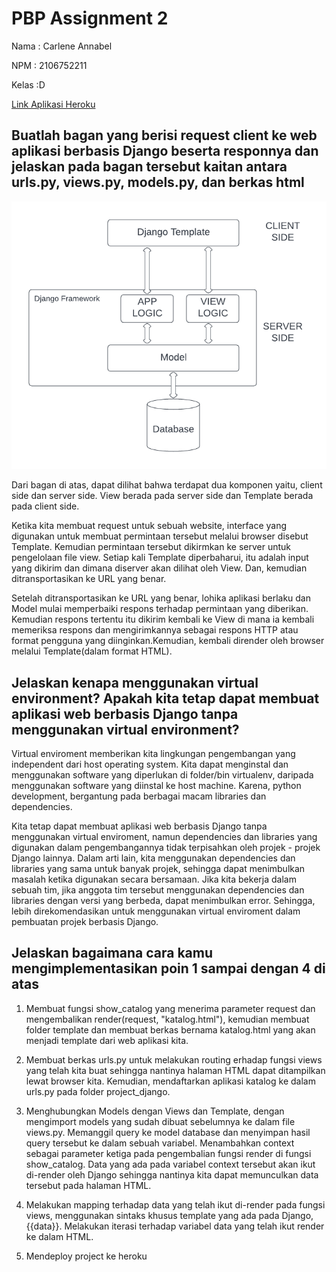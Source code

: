 # **PBP Assignment 2**

Nama : Carlene Annabel

NPM : 2106752211

Kelas :D


<a href="https://katalog-carlene.herokuapp.com/katalog/" target= "_blank">Link Aplikasi Heroku</a>

## **Buatlah bagan yang berisi request client ke web aplikasi berbasis Django beserta responnya dan jelaskan pada bagan tersebut kaitan antara urls.py, views.py, models.py, dan berkas html**

<!-- ![Bagan](https://github.com/carlenee/
assignment2-repository/bagan/Bagan.png?raw=true) -->
![Bagan](pictures/Bagan.png)

Dari bagan di atas, dapat dilihat bahwa terdapat dua komponen yaitu, client side dan server side. View berada pada server side dan Template berada pada client side.

Ketika kita membuat request untuk sebuah website, interface yang digunakan untuk membuat permintaan tersebut melalui browser disebut Template. Kemudian permintaan tersebut dikirmkan ke server untuk pengelolaan file view. Setiap kali Template diperbaharui, itu adalah input yang dikirim dan dimana diserver akan dilihat oleh View. Dan, kemudian ditransportasikan ke URL yang benar.

Setelah ditransportasikan ke URL yang benar, lohika aplikasi berlaku dan Model mulai memperbaiki respons terhadap permintaan yang diberikan. Kemudian respons tertentu itu dikirim kembali ke View di mana ia kembali memeriksa respons dan mengirimkannya sebagai respons HTTP atau format pengguna yang diinginkan.Kemudian, kembali dirender oleh browser melalui Template(dalam format HTML).

## **Jelaskan kenapa menggunakan virtual environment? Apakah kita tetap dapat membuat aplikasi web berbasis Django tanpa menggunakan virtual environment?**

Virtual enviroment memberikan kita lingkungan pengembangan yang independent dari host operating system. Kita dapat menginstal dan menggunakan software yang diperlukan di folder/bin virtualenv, daripada menggunakan software yang diinstal ke host machine. Karena, python development, bergantung pada berbagai macam libraries dan dependencies. 

Kita tetap dapat membuat aplikasi web berbasis Django tanpa menggunakan virtual enviroment, namun dependencies dan libraries yang digunakan dalam pengembangannya tidak terpisahkan oleh projek - projek Django lainnya. Dalam arti lain, kita menggunakan dependencies dan libraries yang sama untuk banyak projek, sehingga dapat menimbulkan masalah ketika digunakan secara bersamaan. Jika kita bekerja dalam sebuah tim, jika anggota tim tersebut menggunakan dependencies dan libraries dengan versi yang berbeda, dapat menimbulkan error. Sehingga, lebih direkomendasikan untuk menggunakan virtual enviroment dalam pembuatan projek berbasis Django.

## **Jelaskan bagaimana cara kamu mengimplementasikan poin 1 sampai dengan 4 di atas**

1. Membuat fungsi show_catalog yang menerima parameter request dan mengembalikan render(request, "katalog.html"), kemudian membuat folder template dan membuat berkas bernama katalog.html yang akan menjadi template dari web aplikasi kita.

2. Membuat berkas urls.py untuk melakukan routing erhadap fungsi views yang telah kita buat sehingga nantinya halaman HTML dapat ditampilkan lewat browser kita. Kemudian, mendaftarkan aplikasi katalog ke dalam urls.py pada folder project_django.

3. Menghubungkan Models dengan Views dan Template, dengan mengimport models yang sudah dibuat sebelumnya ke dalam file views.py. Memanggil query ke model database dan menyimpan hasil query tersebut ke dalam sebuah variabel. Menambahkan context sebagai parameter ketiga pada pengembalian fungsi render di fungsi show_catalog. Data yang ada pada variabel context tersebut akan ikut di-render oleh Django sehingga nantinya kita dapat memunculkan data tersebut pada halaman HTML.

4. Melakukan mapping terhadap data yang telah ikut di-render pada fungsi views, menggunakan sintaks khusus template yang ada pada Django, {{data}}.  Melakukan iterasi terhadap variabel data yang telah ikut render ke dalam HTML.

5. Mendeploy project ke heroku






